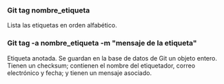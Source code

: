 ### Git tag nombre_etiqueta
Lista las etiquetas en orden alfabético.

### Git tag -a nombre_etiqueta -m "mensaje de la etiqueta"
Etiqueta anotada. Se guardan en la base de datos de Git un objeto entero. Tienen un checksum; contienen el nombre del etiquetador, correo electrónico y fecha; y tienen un mensaje asociado.
